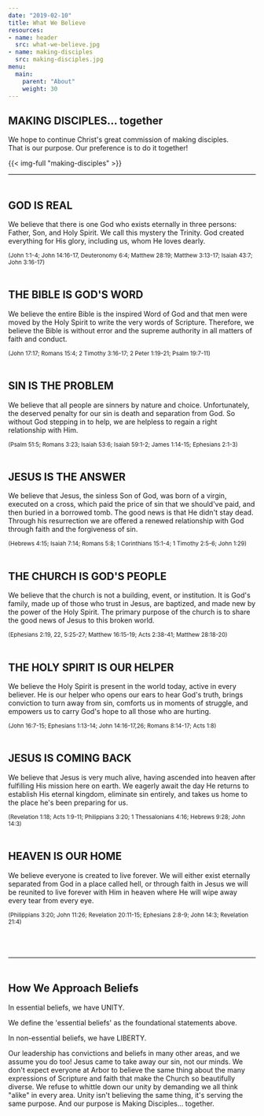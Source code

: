 ```yaml
---
date: "2019-02-10"
title: What We Believe
resources:
- name: header
  src: what-we-believe.jpg
- name: making-disciples
  src: making-disciples.jpg
menu:
  main:
    parent: "About"
    weight: 30
---
```


<div class="text-center">
  <h2>MAKING DISCIPLES... together</h2>
  <p>
    We hope to continue Christ's great commission of making disciples.<br/>
    That is our purpose. Our preference is to do it together!
  </p>
</div>

{{< img-full "making-disciples" >}}

<p style="border-top: 1px solid black; padding: 10px;">

## GOD IS REAL

We believe that there is one God who exists eternally in three persons: Father, Son, and Holy Spirit. We call this mystery the Trinity. God created everything for His glory, including us, whom He loves dearly. 

<small>(John 1:1-4; John 14:16-17, Deuteronomy 6:4; Matthew 28:19; Matthew 3:13-17; Isaiah 43:7; John 3:16-17)</small>
<br />
<br />

## THE BIBLE IS GOD'S WORD

We believe the entire Bible is the inspired Word of God and that men were moved by the Holy Spirit to write the very words of Scripture. Therefore, we believe the Bible is without error and the supreme authority in all matters of faith and conduct. 

<small>(John 17:17; Romans 15:4; 2 Timothy 3:16-17; 2 Peter 1:19-21; Psalm 19:7-11)</small>
<br />
<br />


## SIN IS THE PROBLEM

We believe that all people are sinners by nature and choice. Unfortunately, the deserved penalty for our sin is death and separation from God. So without God stepping in to help, we are helpless to regain a right relationship with Him. 

<small>(Psalm 51:5; Romans 3:23; Isaiah 53:6; Isaiah 59:1-2; James 1:14-15; Ephesians 2:1-3)</small>
<br />
<br />


## JESUS IS THE ANSWER

We believe that Jesus, the sinless Son of God, was born of a virgin, executed on a cross, which paid the price of sin that we should've paid, and then buried in a borrowed tomb. The good news is that He didn't stay dead. Through his resurrection we are offered a renewed relationship with God through faith and the forgiveness of sin. 

<small>(Hebrews 4:15; Isaiah 7:14; Romans 5:8; 1 Corinthians 15:1-4; 1 Timothy 2:5-6; John 1:29)</small>
<br />
<br />


## THE CHURCH IS GOD'S PEOPLE

We believe that the church is not a building, event, or institution. It is God's family, made up of those who trust in Jesus, are baptized, and made new by the power of the Holy Spirit. The primary purpose of the church is to share the good news of Jesus to this broken world. 

<small>(Ephesians 2:19, 22, 5:25-27; Matthew 16:15-19; Acts 2:38-41; Matthew 28:18-20)</small>
<br />
<br />


## THE HOLY SPIRIT IS OUR HELPER

We believe the Holy Spirit is present in the world today, active in every believer. He is our helper who opens our ears to hear God's truth, brings conviction to turn away from sin, comforts us in moments of struggle, and empowers us to carry God's hope to all those who are hurting. 

<small>(John 16:7-15; Ephesians 1:13-14; John 14:16-17,26; Romans 8:14-17; Acts 1:8)</small>
<br />
<br />


## JESUS IS COMING BACK

We believe that Jesus is very much alive, having ascended into heaven after fulfilling His mission here on earth. We eagerly await the day He returns to establish His eternal kingdom, eliminate sin entirely, and takes us home to the place he's been preparing for us. 

<small>(Revelation 1:18; Acts 1:9-11; Philippians 3:20; 1 Thessalonians 4:16; Hebrews 9:28; John 14:3)</small>
<br />
<br />


## HEAVEN IS OUR HOME

We believe everyone is created to live forever. We will either exist eternally separated from God in a place called hell, or through faith in Jesus we will be reunited to live forever with Him in heaven where He will wipe away every tear from every eye. 

<small>(Philippians 3:20; John 11:26; Revelation 20:11-15; Ephesians 2:8-9; John 14:3; Revelation 21:4)</small>
<br />
<br />
<br />
<br />

<p style="border-top: 1px solid black; padding: 10px;">

## How We Approach Beliefs

In essential beliefs, we have UNITY.

We define the 'essential beliefs' as the foundational statements above. 

In non-essential beliefs, we have LIBERTY.

Our leadership has convictions and beliefs in many other areas, and we assume you do too! Jesus came to take away our sin, not our minds. We don't expect everyone at Arbor to believe the same thing about the many expressions of Scripture and faith that make the Church so beautifully diverse. We refuse to whittle down our unity by demanding we all think "alike" in every area. Unity isn't believing the same thing, it's serving the same purpose. And our purpose is Making Disciples... together.

